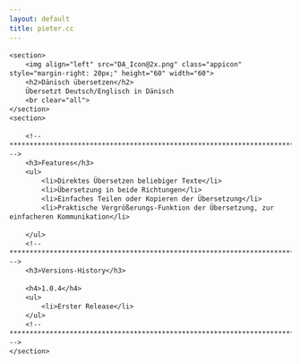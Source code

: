 ```yaml
---
layout: default
title: pieter.cc
---
```


<div id="content">

	<section>
		<img align="left" src="DA_Icon@2x.png" class="appicon" style="margin-right: 20px;" height="60" width="60">
		<h2>Dänisch übersetzen</h2>
		Übersetzt Deutsch/Englisch in Dänisch
		<br clear="all">
	</section>
	<section>

		<!-- ***************************************************************************** -->
		<h3>Features</h3>
		<ul>
			<li>Direktes Übersetzen beliebiger Texte</li>
			<li>Übersetzung in beide Richtungen</li>
			<li>Einfaches Teilen oder Kopieren der Übersetzung</li>
			<li>Praktische Vergrößerungs-Funktion der Übersetzung, zur einfacheren Kommunikation</li>

		</ul>
		<!-- ***************************************************************************** -->
		<h3>Versions-History</h3>

        <h4>1.0.4</h4>
        <ul>
			<li>Erster Release</li>
		</ul>
		<!-- ***************************************************************************** -->
	</section>
</div>
